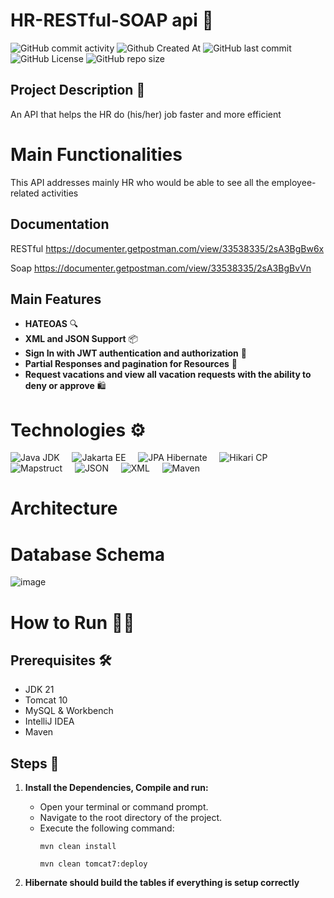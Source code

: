 
# HR-RESTful-SOAP api 🚪
![GitHub commit activity](https://img.shields.io/github/commit-activity/t/Hakugami/REST-SOAP-HR-Management-API) ![Github Created At](https://img.shields.io/github/created-at/Hakugami/REST-SOAP-HR-Management-API)
![GitHub last commit](https://img.shields.io/github/last-commit/Hakugami/REST-SOAP-HR-Management-API) 
![GitHub License](https://img.shields.io/github/license/Hakugami/REST-SOAP-HR-Management-API)
![GitHub repo size](https://img.shields.io/github/repo-size/Hakugami/REST-SOAP-HR-Management-API)

## Project Description 📝
An API that helps the HR do (his/her) job faster and more efficient




# Main Functionalities
This API addresses mainly HR who would be able to see all the employee-related activities

## Documentation
RESTful
https://documenter.getpostman.com/view/33538335/2sA3BgBw6x

Soap
https://documenter.getpostman.com/view/33538335/2sA3BgBvVn

## Main Features

- **HATEOAS** 🔍
- **XML and JSON Support** 📦
- **Sign In with JWT authentication and authorization** 🔐
- **Partial Responses and pagination for Resources** 👤
- **Request vacations and view all vacation requests with the ability to deny or approve** 🛍️



# Technologies ⚙️

![Java JDK](https://img.shields.io/badge/Java%20JDK-21-blue?style=for-the-badge&logo=java)&nbsp;&nbsp;&nbsp;&nbsp;
![Jakarta EE](https://img.shields.io/badge/Jakarta%20EE-10-blue?style=for-the-badge&logo=eclipse&logoColor=white)&nbsp;&nbsp;&nbsp;&nbsp;
![JPA Hibernate](https://img.shields.io/badge/JPA%20Hibernate-blue?style=for-the-badge&logo=hibernate)&nbsp;&nbsp;&nbsp;&nbsp;
![Hikari CP](https://img.shields.io/badge/Hikari%20CP-blue?style=for-the-badge&logo=java&logoColor=white)&nbsp;&nbsp;&nbsp;&nbsp;
![Mapstruct](https://img.shields.io/badge/Mapstruct-blue?style=for-the-badge&logo=java&logoColor=white)&nbsp;&nbsp;&nbsp;&nbsp;
![JSON](https://img.shields.io/badge/JSON-blue?style=for-the-badge&logo=json)&nbsp;&nbsp;&nbsp;&nbsp;
![XML](https://img.shields.io/badge/XML-blue?style=for-the-badge&logo=XML)&nbsp;&nbsp;&nbsp;&nbsp;
![Maven](https://img.shields.io/badge/Maven-blue?style=for-the-badge&logo=apache)

# Architecture


# Database Schema
![image](https://github.com/Hakugami/REST-SOAP-HR-Management-API/assets/62517820/58829ed2-fc7f-457a-85c2-bcf47596515e)


# How to Run 🏃‍♂️
## Prerequisites 🛠️

- JDK 21
- Tomcat 10
- MySQL & Workbench
- IntelliJ IDEA
- Maven

## Steps 📝

1. **Install the Dependencies, Compile and run:**
    - Open your terminal or command prompt.
    - Navigate to the root directory of the project.
    - Execute the following command:
      ```
      mvn clean install
      ```
       ```
      mvn clean tomcat7:deploy
      ```
      
  2. **Hibernate should build the tables if everything is setup correctly**









